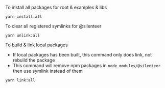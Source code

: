 To install all packages for root & examples & libs
```
yarn install:all
```

To clear all registered symlinks for @silenteer
```
yarn unlink:all
```

To build & link local packages
- If local packages has been built, this command only does link, not rebuild the package
 - This command will remove npm packages in `node_modules/@silenteer` then use symlink instead of them
```
yarn link:all
```